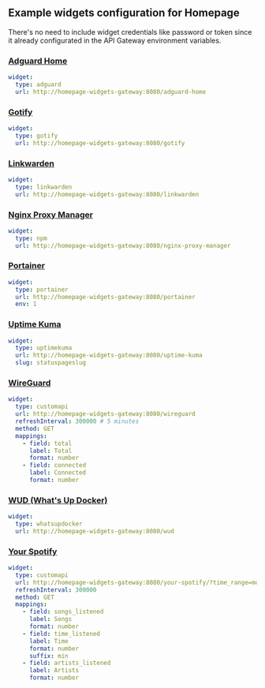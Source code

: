 ## Example widgets configuration for Homepage

There's no need to include widget credentials like password or token since it already configurated in the API Gateway environment variables.

### [Adguard Home](https://gethomepage.dev/widgets/services/adguard-home)

```yaml
widget:
  type: adguard
  url: http://homepage-widgets-gateway:8080/adguard-home
```

### [Gotify](https://gethomepage.dev/widgets/services/gotify)

```yaml
widget:
  type: gotify
  url: http://homepage-widgets-gateway:8080/gotify
```

### [Linkwarden](https://gethomepage.dev/widgets/services/linkwarden)

```yaml
widget:
  type: linkwarden
  url: http://homepage-widgets-gateway:8080/linkwarden
```

### [Nginx Proxy Manager](https://gethomepage.dev/widgets/services/nginx-proxy-manager)

```yaml
widget:
  type: npm
  url: http://homepage-widgets-gateway:8080/nginx-proxy-manager
```

### [Portainer](https://gethomepage.dev/widgets/services/portainer)

```yaml
widget:
  type: portainer
  url: http://homepage-widgets-gateway:8080/portainer
  env: 1
```

### [Uptime Kuma](https://gethomepage.dev/widgets/services/uptime-kuma)

```yaml
widget:
  type: uptimekuma
  url: http://homepage-widgets-gateway:8080/uptime-kuma
  slug: statuspageslug
```

### [WireGuard](wireguard.md)

```yaml
widget:
  type: customapi
  url: http://homepage-widgets-gateway:8080/wireguard
  refreshInterval: 300000 # 5 minutes
  method: GET
  mappings:
    - field: total
      label: Total
      format: number
    - field: connected
      label: Connected
      format: number
```

### [WUD (What's Up Docker)](https://gethomepage.dev/widgets/services/whatsupdocker)

```yaml
widget:
  type: whatsupdocker
  url: http://homepage-widgets-gateway:8080/wud
```

### [Your Spotify](your-spotify.md)

```yaml
widget:
  type: customapi
  url: http://homepage-widgets-gateway:8080/your-spotify/?time_range=month
  refreshInterval: 300000
  method: GET
  mappings:
    - field: songs_listened
      label: Songs
      format: number
    - field: time_listened
      label: Time
      format: number
      suffix: min
    - field: artists_listened
      label: Artists
      format: number
```
